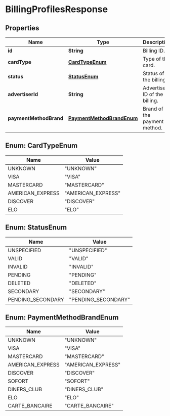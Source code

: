 

# BillingProfilesResponse


## Properties

| Name | Type | Description | Notes |
|------------ | ------------- | ------------- | -------------|
|**id** | **String** | Billing ID. |  [optional] |
|**cardType** | [**CardTypeEnum**](#CardTypeEnum) | Type of the card. |  [optional] |
|**status** | [**StatusEnum**](#StatusEnum) | Status of the billing. |  [optional] |
|**advertiserId** | **String** | Advertiser ID of the billing. |  [optional] |
|**paymentMethodBrand** | [**PaymentMethodBrandEnum**](#PaymentMethodBrandEnum) | Brand of the payment method. |  [optional] |



## Enum: CardTypeEnum

| Name | Value |
|---- | -----|
| UNKNOWN | &quot;UNKNOWN&quot; |
| VISA | &quot;VISA&quot; |
| MASTERCARD | &quot;MASTERCARD&quot; |
| AMERICAN_EXPRESS | &quot;AMERICAN_EXPRESS&quot; |
| DISCOVER | &quot;DISCOVER&quot; |
| ELO | &quot;ELO&quot; |



## Enum: StatusEnum

| Name | Value |
|---- | -----|
| UNSPECIFIED | &quot;UNSPECIFIED&quot; |
| VALID | &quot;VALID&quot; |
| INVALID | &quot;INVALID&quot; |
| PENDING | &quot;PENDING&quot; |
| DELETED | &quot;DELETED&quot; |
| SECONDARY | &quot;SECONDARY&quot; |
| PENDING_SECONDARY | &quot;PENDING_SECONDARY&quot; |



## Enum: PaymentMethodBrandEnum

| Name | Value |
|---- | -----|
| UNKNOWN | &quot;UNKNOWN&quot; |
| VISA | &quot;VISA&quot; |
| MASTERCARD | &quot;MASTERCARD&quot; |
| AMERICAN_EXPRESS | &quot;AMERICAN_EXPRESS&quot; |
| DISCOVER | &quot;DISCOVER&quot; |
| SOFORT | &quot;SOFORT&quot; |
| DINERS_CLUB | &quot;DINERS_CLUB&quot; |
| ELO | &quot;ELO&quot; |
| CARTE_BANCAIRE | &quot;CARTE_BANCAIRE&quot; |



